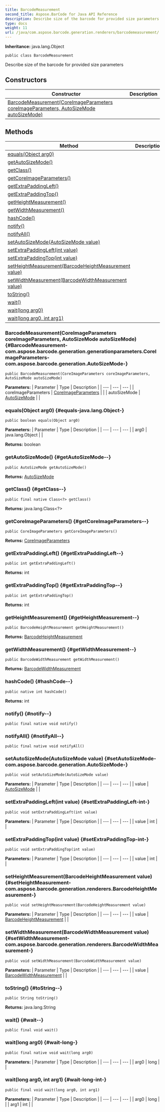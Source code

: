 ```yaml
---
title: BarcodeMeasurement
second_title: Aspose.BarCode for Java API Reference
description: Describe size of the barcode for provided size parameters
type: docs
weight: 11
url: /java/com.aspose.barcode.generation.renderers/barcodemeasurement/
---
```

**Inheritance:**
java.lang.Object
```
public class BarcodeMeasurement
```

Describe size of the barcode for provided size parameters
## Constructors

| Constructor | Description |
| --- | --- |
| [BarcodeMeasurement(CoreImageParameters coreImageParameters, AutoSizeMode autoSizeMode)](#BarcodeMeasurement-com.aspose.barcode.generation.generationparameters.CoreImageParameters-com.aspose.barcode.generation.AutoSizeMode-) |  |
## Methods

| Method | Description |
| --- | --- |
| [equals(Object arg0)](#equals-java.lang.Object-) |  |
| [getAutoSizeMode()](#getAutoSizeMode--) |  |
| [getClass()](#getClass--) |  |
| [getCoreImageParameters()](#getCoreImageParameters--) |  |
| [getExtraPaddingLeft()](#getExtraPaddingLeft--) |  |
| [getExtraPaddingTop()](#getExtraPaddingTop--) |  |
| [getHeightMeasurement()](#getHeightMeasurement--) |  |
| [getWidthMeasurement()](#getWidthMeasurement--) |  |
| [hashCode()](#hashCode--) |  |
| [notify()](#notify--) |  |
| [notifyAll()](#notifyAll--) |  |
| [setAutoSizeMode(AutoSizeMode value)](#setAutoSizeMode-com.aspose.barcode.generation.AutoSizeMode-) |  |
| [setExtraPaddingLeft(int value)](#setExtraPaddingLeft-int-) |  |
| [setExtraPaddingTop(int value)](#setExtraPaddingTop-int-) |  |
| [setHeightMeasurement(BarcodeHeightMeasurement value)](#setHeightMeasurement-com.aspose.barcode.generation.renderers.BarcodeHeightMeasurement-) |  |
| [setWidthMeasurement(BarcodeWidthMeasurement value)](#setWidthMeasurement-com.aspose.barcode.generation.renderers.BarcodeWidthMeasurement-) |  |
| [toString()](#toString--) |  |
| [wait()](#wait--) |  |
| [wait(long arg0)](#wait-long-) |  |
| [wait(long arg0, int arg1)](#wait-long-int-) |  |
### BarcodeMeasurement(CoreImageParameters coreImageParameters, AutoSizeMode autoSizeMode) {#BarcodeMeasurement-com.aspose.barcode.generation.generationparameters.CoreImageParameters-com.aspose.barcode.generation.AutoSizeMode-}
```
public BarcodeMeasurement(CoreImageParameters coreImageParameters, AutoSizeMode autoSizeMode)
```


**Parameters:**
| Parameter | Type | Description |
| --- | --- | --- |
| coreImageParameters | [CoreImageParameters](../../com.aspose.barcode.generation.generationparameters/coreimageparameters) |  |
| autoSizeMode | [AutoSizeMode](../../com.aspose.barcode.generation/autosizemode) |  |

### equals(Object arg0) {#equals-java.lang.Object-}
```
public boolean equals(Object arg0)
```




**Parameters:**
| Parameter | Type | Description |
| --- | --- | --- |
| arg0 | java.lang.Object |  |

**Returns:**
boolean
### getAutoSizeMode() {#getAutoSizeMode--}
```
public AutoSizeMode getAutoSizeMode()
```




**Returns:**
[AutoSizeMode](../../com.aspose.barcode.generation/autosizemode)
### getClass() {#getClass--}
```
public final native Class<?> getClass()
```




**Returns:**
java.lang.Class<?>
### getCoreImageParameters() {#getCoreImageParameters--}
```
public CoreImageParameters getCoreImageParameters()
```




**Returns:**
[CoreImageParameters](../../com.aspose.barcode.generation.generationparameters/coreimageparameters)
### getExtraPaddingLeft() {#getExtraPaddingLeft--}
```
public int getExtraPaddingLeft()
```




**Returns:**
int
### getExtraPaddingTop() {#getExtraPaddingTop--}
```
public int getExtraPaddingTop()
```




**Returns:**
int
### getHeightMeasurement() {#getHeightMeasurement--}
```
public BarcodeHeightMeasurement getHeightMeasurement()
```




**Returns:**
[BarcodeHeightMeasurement](../../com.aspose.barcode.generation.renderers/barcodeheightmeasurement)
### getWidthMeasurement() {#getWidthMeasurement--}
```
public BarcodeWidthMeasurement getWidthMeasurement()
```




**Returns:**
[BarcodeWidthMeasurement](../../com.aspose.barcode.generation.renderers/barcodewidthmeasurement)
### hashCode() {#hashCode--}
```
public native int hashCode()
```




**Returns:**
int
### notify() {#notify--}
```
public final native void notify()
```




### notifyAll() {#notifyAll--}
```
public final native void notifyAll()
```




### setAutoSizeMode(AutoSizeMode value) {#setAutoSizeMode-com.aspose.barcode.generation.AutoSizeMode-}
```
public void setAutoSizeMode(AutoSizeMode value)
```




**Parameters:**
| Parameter | Type | Description |
| --- | --- | --- |
| value | [AutoSizeMode](../../com.aspose.barcode.generation/autosizemode) |  |

### setExtraPaddingLeft(int value) {#setExtraPaddingLeft-int-}
```
public void setExtraPaddingLeft(int value)
```




**Parameters:**
| Parameter | Type | Description |
| --- | --- | --- |
| value | int |  |

### setExtraPaddingTop(int value) {#setExtraPaddingTop-int-}
```
public void setExtraPaddingTop(int value)
```




**Parameters:**
| Parameter | Type | Description |
| --- | --- | --- |
| value | int |  |

### setHeightMeasurement(BarcodeHeightMeasurement value) {#setHeightMeasurement-com.aspose.barcode.generation.renderers.BarcodeHeightMeasurement-}
```
public void setHeightMeasurement(BarcodeHeightMeasurement value)
```




**Parameters:**
| Parameter | Type | Description |
| --- | --- | --- |
| value | [BarcodeHeightMeasurement](../../com.aspose.barcode.generation.renderers/barcodeheightmeasurement) |  |

### setWidthMeasurement(BarcodeWidthMeasurement value) {#setWidthMeasurement-com.aspose.barcode.generation.renderers.BarcodeWidthMeasurement-}
```
public void setWidthMeasurement(BarcodeWidthMeasurement value)
```




**Parameters:**
| Parameter | Type | Description |
| --- | --- | --- |
| value | [BarcodeWidthMeasurement](../../com.aspose.barcode.generation.renderers/barcodewidthmeasurement) |  |

### toString() {#toString--}
```
public String toString()
```




**Returns:**
java.lang.String
### wait() {#wait--}
```
public final void wait()
```




### wait(long arg0) {#wait-long-}
```
public final native void wait(long arg0)
```




**Parameters:**
| Parameter | Type | Description |
| --- | --- | --- |
| arg0 | long |  |

### wait(long arg0, int arg1) {#wait-long-int-}
```
public final void wait(long arg0, int arg1)
```




**Parameters:**
| Parameter | Type | Description |
| --- | --- | --- |
| arg0 | long |  |
| arg1 | int |  |

